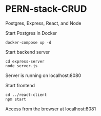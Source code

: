 # PERN-stack-CRUD
Postgres, Express, React, and Node


Start Postgres in Docker
```
docker-compose up -d
```

Start backend server
```
cd express-server 
node server.js
```
Server is running on localhost:8080

Start frontend

```
cd ../react-client 
npm start
```
Access from the browser at localhost:8081
